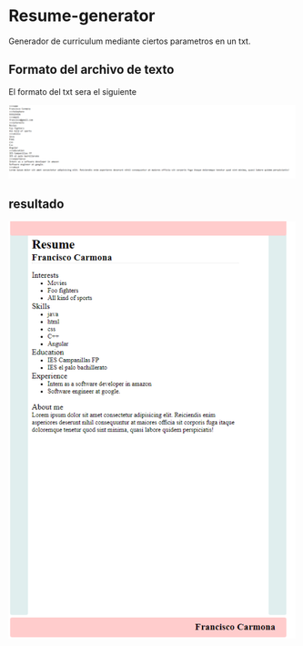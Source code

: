 # Resume-generator
Generador de curriculum mediante ciertos parametros en un txt.

## Formato del archivo de texto

El formato del txt sera el siguiente

![](screenshots/txt.png)

## resultado


![](screenshots/resume.png)

